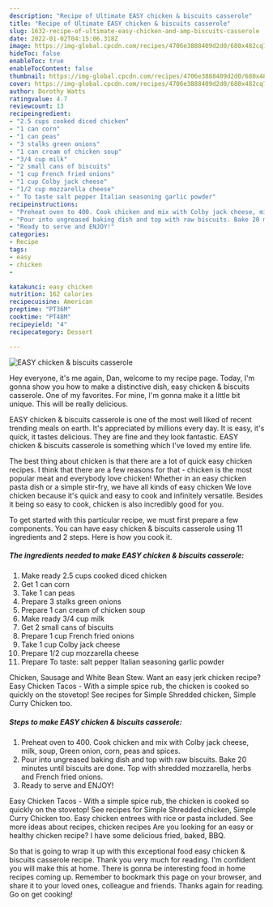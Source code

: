 ```yaml
---
description: "Recipe of Ultimate EASY chicken & biscuits casserole"
title: "Recipe of Ultimate EASY chicken & biscuits casserole"
slug: 1632-recipe-of-ultimate-easy-chicken-and-amp-biscuits-casserole
date: 2022-01-02T04:15:06.318Z
image: https://img-global.cpcdn.com/recipes/4706e3888409d2d0/680x482cq70/easy-chicken-biscuits-casserole-recipe-main-photo.jpg
hideToc: false
enableToc: true
enableTocContent: false
thumbnail: https://img-global.cpcdn.com/recipes/4706e3888409d2d0/680x482cq70/easy-chicken-biscuits-casserole-recipe-main-photo.jpg
cover: https://img-global.cpcdn.com/recipes/4706e3888409d2d0/680x482cq70/easy-chicken-biscuits-casserole-recipe-main-photo.jpg
author: Dorothy Watts
ratingvalue: 4.7
reviewcount: 13
recipeingredient:
- "2.5 cups cooked diced chicken"
- "1 can corn"
- "1 can peas"
- "3 stalks green onions"
- "1 can cream of chicken soup"
- "3/4 cup milk"
- "2 small cans of biscuits"
- "1 cup French fried onions"
- "1 cup Colby jack cheese"
- "1/2 cup mozzarella cheese"
- " To taste salt pepper Italian seasoning garlic powder"
recipeinstructions:
- "Preheat oven to 400. Cook chicken and mix with Colby jack cheese, milk, soup, Green onion, corn, peas and spices."
- "Pour into ungreased baking dish and top with raw biscuits. Bake 20 minutes until biscuits are done. Top with shredded mozzarella, herbs and French fried onions."
- "Ready to serve and ENJOY!"
categories:
- Recipe
tags:
- easy
- chicken
- 

katakunci: easy chicken  
nutrition: 162 calories
recipecuisine: American
preptime: "PT36M"
cooktime: "PT48M"
recipeyield: "4"
recipecategory: Dessert

---
```



![EASY chicken & biscuits casserole](https://img-global.cpcdn.com/recipes/4706e3888409d2d0/680x482cq70/easy-chicken-biscuits-casserole-recipe-main-photo.jpg)

Hey everyone, it's me again, Dan, welcome to my recipe page. Today, I'm gonna show you how to make a distinctive dish, easy chicken & biscuits casserole. One of my favorites. For mine, I'm gonna make it a little bit unique. This will be really delicious.

EASY chicken & biscuits casserole is one of the most well liked of recent trending meals on earth. It's appreciated by millions every day. It is easy, it's quick, it tastes delicious. They are fine and they look fantastic. EASY chicken & biscuits casserole is something which I've loved my entire life.

The best thing about chicken is that there are a lot of quick easy chicken recipes. I think that there are a few reasons for that - chicken is the most popular meat and everybody love chicken! Whether in an easy chicken pasta dish or a simple stir-fry, we have all kinds of easy chicken We love chicken because it&#39;s quick and easy to cook and infinitely versatile. Besides it being so easy to cook, chicken is also incredibly good for you.


To get started with this particular recipe, we must first prepare a few components. You can have easy chicken & biscuits casserole using 11 ingredients and 2 steps. Here is how you cook it.

<!--inarticleads1-->

##### The ingredients needed to make EASY chicken & biscuits casserole:

1. Make ready 2.5 cups cooked diced chicken
1. Get 1 can corn
1. Take 1 can peas
1. Prepare 3 stalks green onions
1. Prepare 1 can cream of chicken soup
1. Make ready 3/4 cup milk
1. Get 2 small cans of biscuits
1. Prepare 1 cup French fried onions
1. Take 1 cup Colby jack cheese
1. Prepare 1/2 cup mozzarella cheese
1. Prepare  To taste: salt pepper Italian seasoning garlic powder


Chicken, Sausage and White Bean Stew. Want an easy jerk chicken recipe? Easy Chicken Tacos - With a simple spice rub, the chicken is cooked so quickly on the stovetop! See recipes for Simple Shredded chicken, Simple Curry Chicken too. 

<!--inarticleads2-->

##### Steps to make EASY chicken & biscuits casserole:

1. Preheat oven to 400. Cook chicken and mix with Colby jack cheese, milk, soup, Green onion, corn, peas and spices.
1. Pour into ungreased baking dish and top with raw biscuits. Bake 20 minutes until biscuits are done. Top with shredded mozzarella, herbs and French fried onions.
1. Ready to serve and ENJOY!

Easy Chicken Tacos - With a simple spice rub, the chicken is cooked so quickly on the stovetop! See recipes for Simple Shredded chicken, Simple Curry Chicken too. Easy chicken entrees with rice or pasta included. See more ideas about recipes, chicken recipes Are you looking for an easy or healthy chicken recipe? I have some delicious fried, baked, BBQ. 

So that is going to wrap it up with this exceptional food easy chicken & biscuits casserole recipe. Thank you very much for reading. I'm confident you will make this at home. There is gonna be interesting food in home recipes coming up. Remember to bookmark this page on your browser, and share it to your loved ones, colleague and friends. Thanks again for reading. Go on get cooking!
